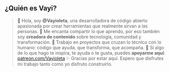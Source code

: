 ## ¿Quién es Vayi?

> 👋 Hola, soy **@Vayioleta**, una desarrolladora de código abierto apasionada por crear herramientas que realmente sirvan a las personas.
> 🌸 Me encanta compartir lo que aprendo, por eso también soy **creadora de contenido** sobre tecnología, comunidad y transformación.
> 🔧 Trabajo en proyectos que cruzan lo técnico con lo humano: código que ayuda, que transforma, que acompaña.
> 💖 Si algo de lo que hago te inspira, te ayuda o te gusta, puedes **apoyarme aquí**: [patreon.com/Vayioleta](https://www.patreon.com/Vayioleta)
> ✨ Gracias por estar aquí. Espero que disfrutes mi trabajo tanto como yo disfruto construirlo.
